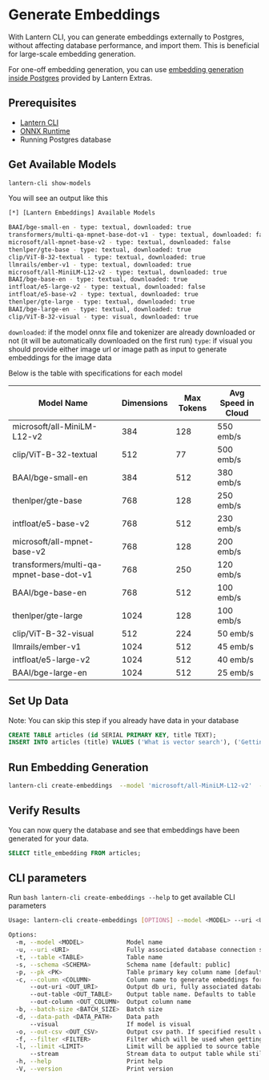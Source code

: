 # Generate Embeddings

With Lantern CLI, you can generate embeddings externally to Postgres, without affecting database performance, and import them. This is beneficial for large-scale embedding generation.

For one-off embedding generation, you can use [embedding generation inside Postgres](/docs/develop/generate) provided by Lantern Extras.

## Prerequisites

- [Lantern CLI](/docs/lantern-cli/install)
- [ONNX Runtime](/docs/lantern-cli/install)
- Running Postgres database

## Get Available Models

```bash
lantern-cli show-models
```

You will see an output like this

```bash
[*] [Lantern Embeddings] Available Models

BAAI/bge-small-en - type: textual, downloaded: true
transformers/multi-qa-mpnet-base-dot-v1 - type: textual, downloaded: false
microsoft/all-mpnet-base-v2 - type: textual, downloaded: false
thenlper/gte-base - type: textual, downloaded: true
clip/ViT-B-32-textual - type: textual, downloaded: true
llmrails/ember-v1 - type: textual, downloaded: true
microsoft/all-MiniLM-L12-v2 - type: textual, downloaded: true
BAAI/bge-base-en - type: textual, downloaded: true
intfloat/e5-large-v2 - type: textual, downloaded: false
intfloat/e5-base-v2 - type: textual, downloaded: true
thenlper/gte-large - type: textual, downloaded: true
BAAI/bge-large-en - type: textual, downloaded: true
clip/ViT-B-32-visual - type: visual, downloaded: true
```

`downloaded`: if the model onnx file and tokenizer are already downloaded or not (it will be automatically downloaded on the first run)
`type`: if visual you should provide either image url or image path as input to generate embeddings for the image data

Below is the table with specifications for each model

| Model Name                              | Dimensions | Max Tokens | Avg Speed in Cloud |
| --------------------------------------- | ---------- | ---------- | ------------------ |
| microsoft/all-MiniLM-L12-v2             | 384        | 128        | 550 emb/s          |
| clip/ViT-B-32-textual                   | 512        | 77         | 500 emb/s          |
| BAAI/bge-small-en                       | 384        | 512        | 380 emb/s          |
| thenlper/gte-base                       | 768        | 128        | 250 emb/s          |
| intfloat/e5-base-v2                     | 768        | 512        | 230 emb/s          |
| microsoft/all-mpnet-base-v2             | 768        | 128        | 200 emb/s          |
| transformers/multi-qa-mpnet-base-dot-v1 | 768        | 250        | 120 emb/s          |
| BAAI/bge-base-en                        | 768        | 512        | 100 emb/s          |
| thenlper/gte-large                      | 1024       | 128        | 100 emb/s          |
| clip/ViT-B-32-visual                    | 512        | 224        | 50 emb/s           |
| llmrails/ember-v1                       | 1024       | 512        | 45 emb/s           |
| intfloat/e5-large-v2                    | 1024       | 512        | 40 emb/s           |
| BAAI/bge-large-en                       | 1024       | 512        | 25 emb/s           |

## Set Up Data

Note: You can skip this step if you already have data in your database

```sql
CREATE TABLE articles (id SERIAL PRIMARY KEY, title TEXT);
INSERT INTO articles (title) VALUES ('What is vector search'), ('Getting your AI application up and running in minutes'), ('HNSW vs IVFFLAT');
```

## Run Embedding Generation

```bash
lantern-cli create-embeddings  --model 'microsoft/all-MiniLM-L12-v2'  --uri 'postgresql://[username]:[password]@localhost:5432/[db]' --table "articles" --column "title" --out-column "title_embedding" --pk id --batch-size 100
```

## Verify Results

You can now query the database and see that embeddings have been generated for your data.

```sql
SELECT title_embedding FROM articles;
```

## CLI parameters

Run `bash lantern-cli create-embeddings --help` to get available CLI parameters

```bash
Usage: lantern-cli create-embeddings [OPTIONS] --model <MODEL> --uri <URI> --table <TABLE> --column <COLUMN> --out-column <OUT_COLUMN>

Options:
  -m, --model <MODEL>            Model name
  -u, --uri <URI>                Fully associated database connection string including db name
  -t, --table <TABLE>            Table name
  -s, --schema <SCHEMA>          Schema name [default: public]
  -p, --pk <PK>                  Table primary key column name [default: id]
  -c, --column <COLUMN>          Column name to generate embeddings for
      --out-uri <OUT_URI>        Output db uri, fully associated database connection string including db name. Defaults to
      --out-table <OUT_TABLE>    Output table name. Defaults to table
      --out-column <OUT_COLUMN>  Output column name
  -b, --batch-size <BATCH_SIZE>  Batch size
  -d, --data-path <DATA_PATH>    Data path
      --visual                   If model is visual
  -o, --out-csv <OUT_CSV>        Output csv path. If specified result will be written in csv instead of database
  -f, --filter <FILTER>          Filter which will be used when getting data from source table
  -l, --limit <LIMIT>            Limit will be applied to source table if specified
      --stream                   Stream data to output table while still generating
  -h, --help                     Print help
  -V, --version                  Print version
```
